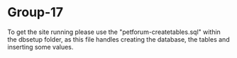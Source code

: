 # Group-17
To get the site running please use the "petforum-createtables.sql" within the dbsetup folder, as this file handles creating the database, the tables and inserting some values.